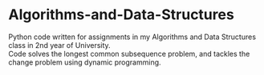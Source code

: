 # Algorithms-and-Data-Structures

Python code written for assignments in my Algorithms and Data Structures class in 2nd year of University.\
Code solves the longest common subsequence problem, and tackles the change problem using dynamic programming. 

